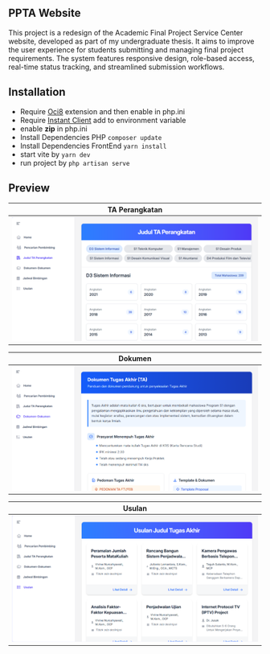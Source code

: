 ## PPTA Website

This project is a redesign of the Academic Final Project Service Center website, developed as part of my undergraduate thesis. It aims to improve the user experience for students submitting and managing final project requirements. The system features responsive design, role-based access, real-time status tracking, and streamlined submission workflows.

## Installation

-   Require [Oci8](https://pecl.php.net/package/oci8) extension and then enable in php.ini
-   Require [Instant Client](https://www.oracle.com/database/technologies/instant-client.html) add to environment variable
-   enable **zip** in php.ini
-   Install Dependencies PHP `composer update`
-   Install Dependencies FrontEnd `yarn install`
-   start vite by `yarn dev`
-   run project by `php artisan serve`

## Preview

| TA Perangkatan                                                                    |
| --------------------------------------------------------------------------------- |
| ![](https://raw.githubusercontent.com/aldnazr/ppta/refs/heads/main/preview/1.png) |

| Dokumen                                                                           |
| --------------------------------------------------------------------------------- |
| ![](https://raw.githubusercontent.com/aldnazr/ppta/refs/heads/main/preview/2.png) |

| Usulan                                                                            |
| --------------------------------------------------------------------------------- |
| ![](https://raw.githubusercontent.com/aldnazr/ppta/refs/heads/main/preview/3.png) |
